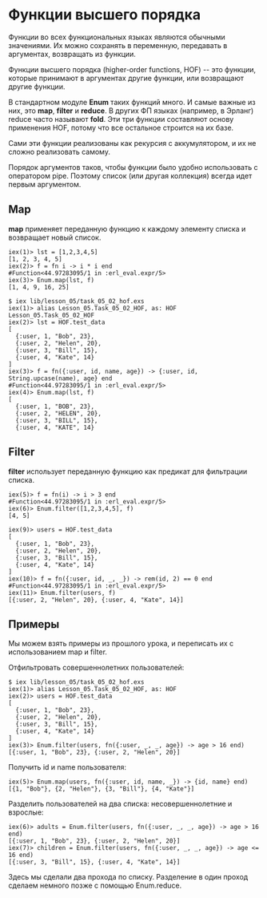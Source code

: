 # Функции высшего порядка

Функции во всех функциональных языках являются обычными значениями. Их можно сохранять в переменную, передавать в аргументах, возвращать из функции.

Функции высшего порядка (higher-order functions, HOF) -- это функции, которые принимают в аргументах другие функции, или возвращают другие функции.

В стандартном модуле **Enum** таких функций много. И самые важные из них, это **map**, **filter** и **reduce**. В других ФП языках (например, в Эрланг) reduce часто называют **fold**. Эти три функции составляют основу применения HOF, потому что все остальное строится на их базе. 

Сами эти функции реализованы как рекурсия с аккумулятором, и их не сложно реализовать самому.

Порядок аргументов таков, чтобы функции было удобно использовать с оператором pipe. Поэтому список (или другая коллекция) всегда идет первым аргументом. 


## Map

**map** применяет переданную функцию к каждому элементу списка и возвращает новый список.

```
iex(1)> lst = [1,2,3,4,5]
[1, 2, 3, 4, 5]
iex(2)> f = fn i -> i * i end
#Function<44.97283095/1 in :erl_eval.expr/5>
iex(3)> Enum.map(lst, f) 
[1, 4, 9, 16, 25]
```

```
$ iex lib/lesson_05/task_05_02_hof.exs
iex(1)> alias Lesson_05.Task_05_02_HOF, as: HOF 
Lesson_05.Task_05_02_HOF
iex(2)> lst = HOF.test_data
[
  {:user, 1, "Bob", 23},
  {:user, 2, "Helen", 20},
  {:user, 3, "Bill", 15},
  {:user, 4, "Kate", 14}
]
iex(3)> f = fn({:user, id, name, age}) -> {:user, id, String.upcase(name), age} end
#Function<44.97283095/1 in :erl_eval.expr/5>
iex(4)> Enum.map(lst, f)
[
  {:user, 1, "BOB", 23},
  {:user, 2, "HELEN", 20},
  {:user, 3, "BILL", 15},
  {:user, 4, "KATE", 14}

```

## Filter

**filter** использует переданную функцию как предикат для фильтрации списка.

```
iex(5)> f = fn(i) -> i > 3 end
#Function<44.97283095/1 in :erl_eval.expr/5>
iex(6)> Enum.filter([1,2,3,4,5], f)
[4, 5]
```

```
iex(9)> users = HOF.test_data                                
[
  {:user, 1, "Bob", 23},
  {:user, 2, "Helen", 20},
  {:user, 3, "Bill", 15},
  {:user, 4, "Kate", 14}
]
iex(10)> f = fn({:user, id, _, _}) -> rem(id, 2) == 0 end     
#Function<44.97283095/1 in :erl_eval.expr/5>
iex(11)> Enum.filter(users, f)                           
[{:user, 2, "Helen", 20}, {:user, 4, "Kate", 14}]
```

## Примеры

Мы можем взять примеры из прошлого урока, и переписать их с использованием map и filter.

Отфильтровать совершеннолетних пользователей:

```
$ iex lib/lesson_05/task_05_02_hof.exs         
iex(1)> alias Lesson_05.Task_05_02_HOF, as: HOF
iex(2)> users = HOF.test_data
[
  {:user, 1, "Bob", 23},
  {:user, 2, "Helen", 20},
  {:user, 3, "Bill", 15},
  {:user, 4, "Kate", 14}
]
iex(3)> Enum.filter(users, fn({:user, _, _, age}) -> age > 16 end)
[{:user, 1, "Bob", 23}, {:user, 2, "Helen", 20}]
```

Получить id и name пользователя:

```
iex(5)> Enum.map(users, fn({:user, id, name, _}) -> {id, name} end)
[{1, "Bob"}, {2, "Helen"}, {3, "Bill"}, {4, "Kate"}]
```

Разделить пользователей на два списка: несовершеннолетние и взрослые:

```
iex(6)> adults = Enum.filter(users, fn({:user, _, _, age}) -> age > 16 end)   
[{:user, 1, "Bob", 23}, {:user, 2, "Helen", 20}]
iex(7)> children = Enum.filter(users, fn({:user, _, _, age}) -> age <= 16 end)
[{:user, 3, "Bill", 15}, {:user, 4, "Kate", 14}]
```

Здесь мы сделали два прохода по списку. Разделение в один проход сделаем немного позже с помощью Enum.reduce.


